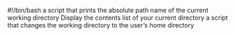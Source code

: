 #!/bin/bash
  a script that prints the absolute path name of the current working directory
Display the contents list of your current directory
a script that changes the working directory to the user’s home directory

